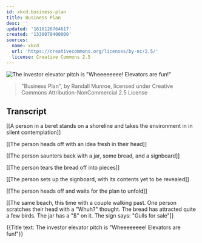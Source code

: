 ```yaml
---
id: xkcd.business-plan
title: Business Plan
desc: ''
updated: '1616126764617'
created: '1330070400000'
sources:
  name: xkcd
  url: 'https://creativecommons.org/licenses/by-nc/2.5/'
  license: Creative Commons 2.5
---
```

![The investor elevator pitch is "Wheeeeeeee! Elevators are fun!"](https://imgs.xkcd.com/comics/business_plan.png)
> "Business Plan", by Randall Munroe, licensed under Creative Commons Attribution-NonCommercial 2.5 License

## Transcript
[[A person in a beret stands on a shoreline and takes the environment in in silent contemplation]]

[[The person heads off with an idea fresh in their head]]

[[The person saunters back with a jar, some bread, and a signboard]]

[[The person tears the bread off into pieces]]

[[The person sets up the signboard, with its contents yet to be revealed]]

[[The person heads off and waits for the plan to unfold]]

[[The same beach, this time with a couple walking past.  One person scratches their head with a "Whuh?" thought.  The bread has attracted quite a few birds.  The jar has a "$" on it.  The sign says: "Gulls for sale"]]

{{Title text: The investor elevator pitch is "Wheeeeeeee! Elevators are fun!"}}
